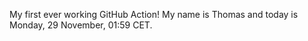 My first ever working GitHub Action!
My name is Thomas and today is Monday, 29 November, 01:59 CET. 
